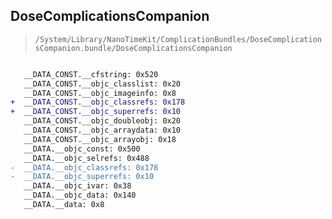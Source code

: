 ## DoseComplicationsCompanion

> `/System/Library/NanoTimeKit/ComplicationBundles/DoseComplicationsCompanion.bundle/DoseComplicationsCompanion`

```diff

   __DATA_CONST.__cfstring: 0x520
   __DATA_CONST.__objc_classlist: 0x20
   __DATA_CONST.__objc_imageinfo: 0x8
+  __DATA_CONST.__objc_classrefs: 0x178
+  __DATA_CONST.__objc_superrefs: 0x10
   __DATA_CONST.__objc_doubleobj: 0x20
   __DATA_CONST.__objc_arraydata: 0x10
   __DATA_CONST.__objc_arrayobj: 0x18
   __DATA.__objc_const: 0x500
   __DATA.__objc_selrefs: 0x488
-  __DATA.__objc_classrefs: 0x178
-  __DATA.__objc_superrefs: 0x10
   __DATA.__objc_ivar: 0x38
   __DATA.__objc_data: 0x140
   __DATA.__data: 0x8

```
